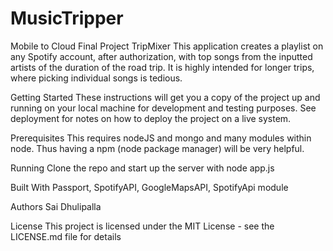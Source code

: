 # MusicTripper
Mobile to Cloud Final Project
TripMixer
This application creates a playlist on any Spotify account, after authorization, with top songs from the inputted artists of the duration of the road trip. It is highly intended for longer trips, where picking individual songs is tedious.

Getting Started
These instructions will get you a copy of the project up and running on your local machine for development and testing purposes. See deployment for notes on how to deploy the project on a live system.

Prerequisites
This requires nodeJS and mongo and many modules within node. Thus having a npm (node package manager) will be very helpful.

Running
Clone the repo and start up the server with node app.js

Built With
Passport, SpotifyAPI, GoogleMapsAPI, SpotifyApi module

Authors
Sai Dhulipalla

License
This project is licensed under the MIT License - see the LICENSE.md file for details
